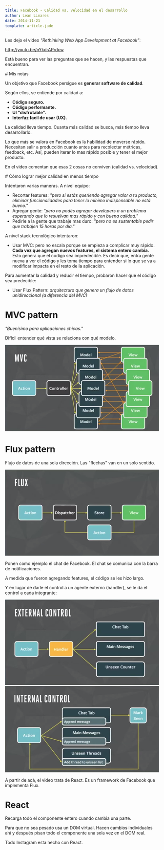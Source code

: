 ```yaml
---
title: Facebook - Calidad vs. velocidad en el desarrollo
author: Lean Linares
date: 2014-11-21
template: article.jade
---
```


Les dejo el video *"Rethinking Web App Development at Facebook"*:

http://youtu.be/nYkdrAPrdcw

Está bueno para ver las preguntas que se hacen, y las respuestas que encuentran.

# Mis notas

Un objetivo que Facebook persigue es **generar software de calidad**.

Según ellos, se entiende por calidad a:

- **Código seguro.**
- **Código performante.**
- **UI "disfrutable".**
- **Interfaz facil de usar (UX).**

La calidad lleva tiempo. Cuanta más calidad se busca, más tiempo lleva desarrollarlo.

Lo que más se valora en Facebook es la habilidad de moverse rápido. Necesitan salir a producción cuanto antes para recolectar métricas, feedback, etc. Así, pueden iterar lo mas rápido posible y tener el mejor producto.

En el video comentan que esas 2 cosas no conviven (calidad vs. velocidad).

# Cómo lograr mejor calidad en menos tiempo

Intentaron varias maneras. A nivel equipo:

- Recortar features: *"pero si estás queriendo agregar valor a tu producto, eliminar funcionalidades para tener lo mínimo indispensable no está bueno."*
- Agregar gente: *"pero no podés agregar developers a un problema esperando que lo resuelvan mas rápido y con buena calidad."*
- Pedirle a la gente que trabaje mas duro: *"pero no es sustentable pedir que trabajen 15 horas por día."*

A nivel stack tecnológico intentaron:

- Usar MVC: pero no escala porque se empieza a complicar muy rápido. **Cada vez que agregan nuevos features, el sistema entero cambia.** Esto genera que el código sea impredecible. Es decir que, entra gente nueva a ver el código y les toma tiempo para entender si lo que se va a modificar impacta en el resto de la aplicación.

Para aumentar la calidad y reducir el tiempo, probaron hacer que el código sea predecible:

- Usar Flux Pattern: *arquitectura que genera un flujo de datos unidireccional (a diferencia del MVC)*

# MVC pattern

*"Buenísimo para aplicaciones chicas."*

Difícil entender qué vista se relaciona con qué modelo.

![MVC](mvc.png)

# Flux pattern

Flujo de datos de una sola dirección. Las "flechas" van en un solo sentido.

![Flux](flux.png)

Ponen como ejemplo el chat de Facebook. El chat se comunica con la barra de notificaciones.

A medida que fueron agregando features, el código se les hizo largo.

Y en lugar de darle el control a un agente externo (handler), se le da el control a cada integrante:

![External control](external-control.png)
![Internal control](internal-control.png)

A partir de acá, el video trata de React. Es un framework de Facebook que implementa Flux.

# React

Recarga todo el componente entero cuando cambia una parte.

Para que no sea pesado usa un DOM virtual. Hacen cambios individuales ahí y después pisan todo el componente una sola vez en el DOM real.

Todo Instagram esta hecho con React.
